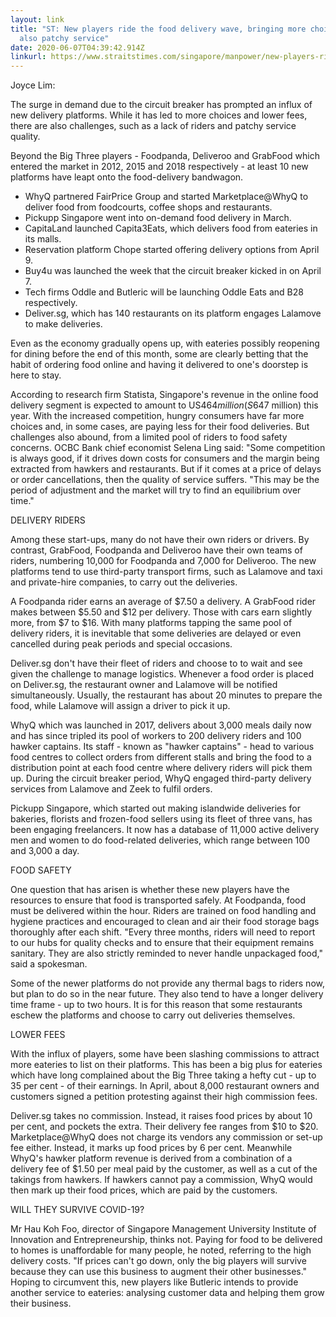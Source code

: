 ```yaml
---
layout: link
title: "ST: New players ride the food delivery wave, bringing more choices but
  also patchy service"
date: 2020-06-07T04:39:42.914Z
linkurl: https://www.straitstimes.com/singapore/manpower/new-players-ride-the-food-delivery-wave
---
```

Joyce Lim:

The surge in demand due to the circuit breaker has prompted an influx of new delivery platforms. While it has led to more choices and lower fees, there are also challenges, such as a lack of riders and patchy service quality.

Beyond the Big Three players - Foodpanda, Deliveroo and GrabFood which entered the market in 2012, 2015 and 2018 respectively - at least 10 new platforms have leapt onto the food-delivery bandwagon.

* WhyQ partnered FairPrice Group and started Marketplace@WhyQ to deliver food from foodcourts, coffee shops and restaurants.
* Pickupp Singapore went into on-demand food delivery in March.
* CapitaLand launched Capita3Eats, which delivers food from eateries in its malls.
* Reservation platform Chope started offering delivery options from April 9.
* Buy4u was launched the week that the circuit breaker kicked in on April 7. 
* Tech firms Oddle and Butleric will be launching Oddle Eats and B28 respectively.
* Deliver.sg, which has 140 restaurants on its platform engages Lalamove to make deliveries.

Even as the economy gradually opens up, with eateries possibly reopening for dining before the end of this month, some are clearly betting that the habit of ordering food online and having it delivered to one's doorstep is here to stay.

According to research firm Statista, Singapore's revenue in the online food delivery segment is expected to amount to US$464 million (S$647 million) this year.  With the increased competition, hungry consumers have far more choices and, in some cases, are paying less for their food deliveries. But challenges also abound, from a limited pool of riders to food safety concerns.  OCBC Bank chief economist Selena Ling said: "Some competition is always good, if it drives down costs for consumers and the margin being extracted from hawkers and restaurants. But if it comes at a price of delays or order cancellations, then the quality of service suffers.  "This may be the period of adjustment and the market will try to find an equilibrium over time."

DELIVERY RIDERS 

Among these start-ups, many do not have their own riders or drivers. By contrast, GrabFood, Foodpanda and Deliveroo have their own teams of riders, numbering 10,000 for Foodpanda and 7,000 for Deliveroo. The new platforms tend to use third-party transport firms, such as Lalamove and taxi and private-hire companies, to carry out the deliveries.

A Foodpanda rider earns an average of $7.50 a delivery. A GrabFood rider makes between $5.50 and $12 per delivery. Those with cars earn slightly more, from $7 to $16.  With many platforms tapping the same pool of delivery riders, it is inevitable that some deliveries are delayed or even cancelled during peak periods and special occasions.  

Deliver.sg don't have their fleet of riders and choose to to wait and see given the challenge to manage logistics. Whenever a food order is placed on Deliver.sg, the restaurant owner and Lalamove will be notified simultaneously. Usually, the restaurant has about 20 minutes to prepare the food, while Lalamove will assign a driver to pick it up.

WhyQ which was launched in 2017, delivers about 3,000 meals daily now and has since tripled its pool of workers to 200 delivery riders and 100 hawker captains.  Its staff - known as "hawker captains" - head to various food centres to collect orders from different stalls and bring the food to a distribution point at each food centre where delivery riders will pick them up. During the circuit breaker period, WhyQ engaged third-party delivery services from Lalamove and Zeek to fulfil orders.

Pickupp Singapore, which started out making islandwide deliveries for bakeries, florists and frozen-food sellers using its fleet of three vans, has been engaging freelancers.  It now has a database of 11,000 active delivery men and women to do food-related deliveries, which range between 100 and 3,000 a day.

FOOD SAFETY

One question that has arisen is whether these new players have the resources to ensure that food is transported safely. At Foodpanda, food must be delivered within the hour. Riders are trained on food handling and hygiene practices and encouraged to clean and air their food storage bags thoroughly after each shift.  "Every three months, riders will need to report to our hubs for quality checks and to ensure that their equipment remains sanitary. They are also strictly reminded to never handle unpackaged food," said a spokesman.

Some of the newer platforms do not provide any thermal bags to riders now, but plan to do so in the near future.  They also tend to have a longer delivery time frame - up to two hours. It is for this reason that some restaurants eschew the platforms and choose to carry out deliveries themselves.

LOWER FEES 

With the influx of players, some have been slashing commissions to attract more eateries to list on their platforms.  This has been a big plus for eateries which have long complained about the Big Three taking a hefty cut - up to 35 per cent - of their earnings. In April, about 8,000 restaurant owners and customers signed a petition protesting against their high commission fees.

Deliver.sg takes no commission. Instead, it raises food prices by about 10 per cent, and pockets the extra.  Their delivery fee ranges from $10 to $20. Marketplace@WhyQ does not charge its vendors any commission or set-up fee either. Instead, it marks up food prices by 6 per cent. Meanwhile WhyQ's hawker platform revenue is derived from a combination of a delivery fee of $1.50 per meal paid by the customer, as well as a cut of the takings from hawkers.  If hawkers cannot pay a commission, WhyQ would then mark up their food prices, which are paid by the customers.

WILL THEY SURVIVE COVID-19? 

Mr Hau Koh Foo, director of Singapore Management University Institute of Innovation and Entrepreneurship, thinks not.
 Paying for food to be delivered to homes is unaffordable for many people, he noted, referring to the high delivery costs.
 "If prices can't go down, only the big players will survive because they can use this business to augment their other businesses."
 Hoping to circumvent this, new players like Butleric  intends to provide another service to eateries: analysing customer data and helping them grow their business.